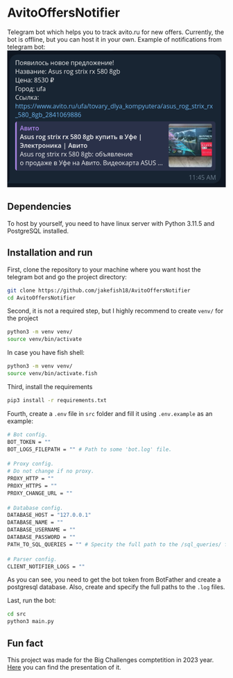 # AvitoOffersNotifier
Telegram bot which helps you to track avito.ru for new offers. Currently, the bot is offline, but you can host it in your own. Example of notifications from telegram bot:
![](Example.png)

## Dependencies
To host by yourself, you need to have linux server with Python 3.11.5 and PostgreSQL installed.

## Installation and run
First, clone the repository to your machine where you want host the telegram bot and go the project directory:
``` bash
git clone https://github.com/jakefish18/AvitoOffersNotifier
cd AvitoOffersNotifier
```

Second, it is not a required step, but I highly recommend to create `venv/` for the project
```bash
python3 -m venv venv/
source venv/bin/activate
```
In case you have fish shell:
```bash
python3 -m venv venv/
source venv/bin/activate.fish
```

Third, install the requirements
``` bash
pip3 install -r requirements.txt 
```

Fourth, create a `.env` file in `src` folder and fill it using `.env.example` as an example:
``` bash
# Bot config.
BOT_TOKEN = ""
BOT_LOGS_FILEPATH = "" # Path to some 'bot.log' file.

# Proxy config.
# Do not change if no proxy.
PROXY_HTTP = ""
PROXY_HTTPS = ""
PROXY_CHANGE_URL = ""

# Database config.
DATABASE_HOST = "127.0.0.1"
DATABASE_NAME = ""
DATABASE_USERNAME = ""
DATABASE_PASSWORD = ""
PATH_TO_SQL_QUERIES = "" # Specity the full path to the /sql_queries/ folder with / at the end.

# Parser config.
CLIENT_NOTIFIER_LOGS = ""
```
As you can see, you need to get the bot token from BotFather and create a postgresql database. Also, create and specify the full paths to the `.log` files.  

Last, run the bot:
```bash
cd src
python3 main.py
```

## Fun fact
This project was made for the Big Challenges comptetition in 2023 year. [Here](https://docs.google.com/presentation/d/10CkyUNXqG9_ptOFSJSeptTL8Wr47slV_0ZzA-ocSR-4/edit#slide=id.g2083945dfbb_0_25) you can find the presentation of it.
